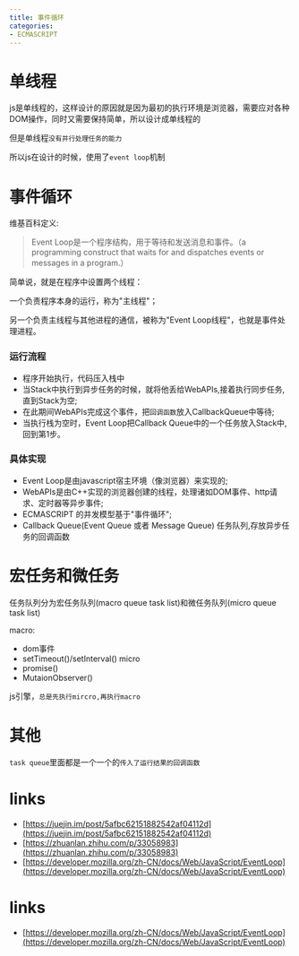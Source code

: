 ```yaml
---
title: 事件循环
categories: 
- ECMASCRIPT
---
```


# 单线程

js是单线程的，这样设计的原因就是因为最初的执行环境是浏览器，需要应对各种DOM操作，同时又需要保持简单，所以设计成单线程的

但是单线程`没有并行处理任务的能力`

所以js在设计的时候，使用了`event loop`机制

# 事件循环

维基百科定义:

> Event Loop是一个程序结构，用于等待和发送消息和事件。（a programming construct that waits for and dispatches events or messages in a program.）


简单说，就是在程序中设置两个线程：

一个负责程序本身的运行，称为"主线程"；

另一个负责主线程与其他进程的通信，被称为"Event Loop线程"，也就是事件处理进程。

### 运行流程

- 程序开始执行，代码压入栈中
- 当Stack中执行到异步任务的时候，就将他丢给WebAPIs,接着执行同步任务,直到Stack为空;
- 在此期间WebAPIs完成这个事件，把`回调函数`放入CallbackQueue中等待;
- 当执行栈为空时，Event Loop把Callback Queue中的一个任务放入Stack中,回到第1步。

### 具体实现

- Event Loop是由javascript宿主环境（像浏览器）来实现的;
- WebAPIs是由C++实现的浏览器创建的线程，处理诸如DOM事件、http请求、定时器等异步事件;
- ECMASCRIPT 的并发模型基于"事件循环";
- Callback Queue(Event Queue 或者 Message Queue) 任务队列,存放异步任务的回调函数

# 宏任务和微任务

任务队列分为宏任务队列(macro queue task list)和微任务队列(micro queue task list)

macro:
- dom事件
- setTimeout()/setInterval()
micro
- promise()
- MutaionObserver()

js引擎，`总是先执行mircro,再执行macro`


# 其他

`task queue`里面都是一个一个的`传入了运行结果的回调函数`


# links
- [https://juejin.im/post/5afbc62151882542af04112d](https://juejin.im/post/5afbc62151882542af04112d)
- [https://zhuanlan.zhihu.com/p/33058983](https://zhuanlan.zhihu.com/p/33058983)
- [https://developer.mozilla.org/zh-CN/docs/Web/JavaScript/EventLoop](https://developer.mozilla.org/zh-CN/docs/Web/JavaScript/EventLoop)






# links

- [https://developer.mozilla.org/zh-CN/docs/Web/JavaScript/EventLoop](https://developer.mozilla.org/zh-CN/docs/Web/JavaScript/EventLoop)